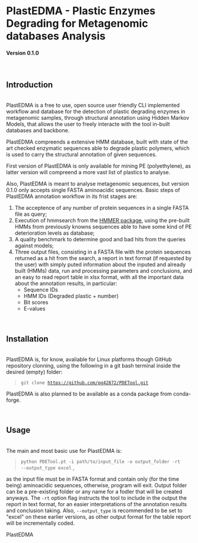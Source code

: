 # PlastEDMA - Plastic Enzymes Degrading for Metagenomic databases Analysis
#### Version 0.1.0 <p>
<br>

## Introduction 
<br>
PlastEDMA is a free to use, open source user friendly CLI implemented workflow and database for the detection of plastic degrading enzymes in metagenomic samples, through structural annotation using Hidden Markov Models, that allows the user to freely interacte with the tool in-built databases and backbone. <p>
PlastEDMA compreends a extensive HMM database, built with state of the art checked enzymatic sequences able to degrade plastic polymers, which is used to carry the structural annotation of given sequences. <p>
First version of PlastEDMA is only available for mining PE (polyethylene), as latter version will compreend a more vast list of plastics to analyse. <p>
Also, PlastEDMA is meant to analyse metagenomic sequences, but version 0.1.0 only accepts single FASTA aminoacidic sequences. Basic steps of PlastEDMA annotation workflow in its frist stages are: 

1. The acceptence of any number of protein sequences in a single FASTA file as query;
2. Execution of hmmsearch from the [HMMER package](https://www.hmmer.org/), using the pre-built HMMs from previously knowns sequences able to have some kind of PE deterioration levels as database; 
3. A quality benchmark to determine good and bad hits from the queries against models;
4. Three output files, consisting in a FASTA file with the protein sequences returned as a hit from the search, a report in text format (if requested by the user) with simply puted information about the inputed and already built (HMMs) data, run and processing parameters and conclusions, and an easy to read report table in xlsx format, with all the important data about the annotation results, in particular:
    - Sequence IDs
    - HMM IDs (Degraded plastic + number)
    - Bit scores
    - E-values

<br>

## Installation
<br>
PlastEDMA is, for know, avaliable for Linux platforms though GitHub repository clonning, using the following in a git bash terminal inside the desired (empty) folder:<p>

> <code>git clone https://github.com/pg42872/PDETool.git</code> <p>

PlastEDMA is also planned to be available as a conda package from conda-forge. <p>

> <code></code> <p>

<br>

## Usage
<br>
The main and most basic use for PlastEDMA is:<p>

> <code>python PDETool.pt -i path/to/input_file -o output_folder -rt --output_type excel</code> ,<p>

as the input file must be in FASTA format and contain only (for the time being) aminoacidic sequences, otherwise, program will exit. Output folder can be a pre-existing folder or any name for a fodler that will be created anyways. The `-rt` option flag instructs the tool to include in the output the report in text format, for an easier interpretations of the annotation results and conclusion taking. Also, `--output_type` is recommended to be set to "excel" on these earlier versions, as other output format for the table report will be incrementally coded. <p>
PlastEDMA